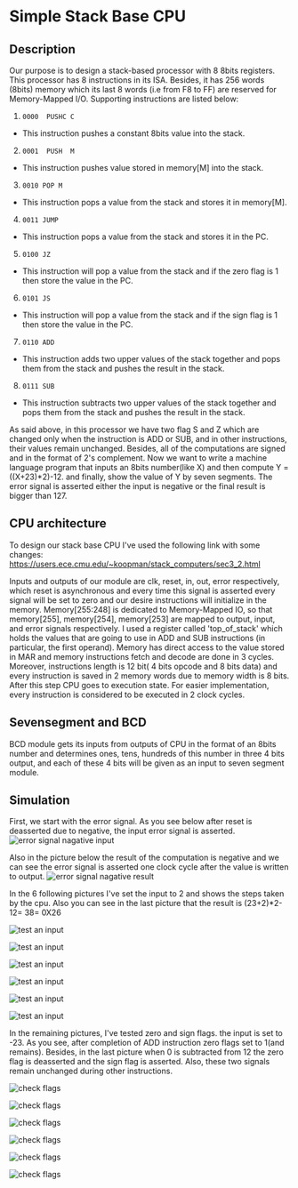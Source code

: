 # Simple Stack Base CPU

## Description

Our purpose is to design a stack-based processor with 8 8bits registers. This processor has 8 instructions in its ISA. Besides, it has 256 words (8bits) memory which its last 8 words (i.e from F8 to FF) are reserved for Memory-Mapped I/O. 
Supporting instructions are listed below:

1. `0000  PUSHC C`
  - This instruction pushes a constant 8bits value into the stack.

2. `0001  PUSH  M`
 - This instruction pushes value stored in memory[M] into the stack.

3. `0010 POP M`
 - This instruction pops a value from the stack and stores it in memory[M].

4. `0011 JUMP`
 - This instruction pops a value from the stack and stores it in the PC.

5. `0100 JZ`
 - This instruction will pop a value from the stack and if the zero flag is 1 then store the value in the PC.

6. `0101 JS`
 - This instruction will pop a value from the stack and if the sign flag is 1 then store the value in the PC.

7. `0110 ADD`
 - This instruction adds two upper values of the stack together and pops them from the stack and pushes the result in the stack.

8. `0111 SUB`
- This instruction subtracts two upper values of the stack together and pops them from the stack and pushes the result in the stack.

As said above, in this processor we have two flag S and Z which are changed only when the instruction is ADD or SUB, and in other instructions, their values remain unchanged.
Besides, all of the computations are signed and in the format of 2's complement. 
Now we want to write a machine language program that inputs an 8bits number(like X) and then compute Y = ((X+23)\*2)-12. and finally, show the value of Y by seven segments.
The error signal is asserted either the input is negative or the final result is bigger than 127. 

## CPU architecture 

To design our stack base CPU I've used the following link with some changes:
‫‪https://users.ece.cmu.e‬‬du/~koopman/stack_computers/sec3_2.html‬‬

Inputs and outputs of our module are clk, reset, in, out, error respectively, which reset is asynchronous and every time this signal is asserted every signal will be set to zero and our desire instructions will initialize in the memory. Memory[255:248] is dedicated to Memory-Mapped IO, so that memory[255], memory[254], memory[253] are mapped to output, input, and error signals respectively.
I used a register called 'top_of_stack' which holds the values that are going to use in ADD and SUB instructions (in particular, the first operand).
Memory has direct access to the value stored in MAR and memory instructions fetch and decode are done in 3 cycles. Moreover, instructions length is 12 bit( 4 bits opcode and 8 bits data) and every instruction is saved in 2 memory words due to memory width is 8 bits. After this step CPU goes to execution state. For easier implementation, every instruction is considered to be executed in 2 clock cycles.

## Sevensegment and BCD

BCD module gets its inputs from outputs of CPU in the format of an 8bits number and determines ones, tens, hundreds of this number in three 4 bits output, and each of these 4 bits will be given as an input to seven segment module.

## Simulation

First, we start with the error signal. As you see below after reset is deasserted due to negative, the input error signal is asserted.
![error signal nagative input](https://github.com/sepehrMSP/digital-system-design-laboratory/tree/master/Report%2010%20-%2094109335%20-%2097101359/images/cpu1.JPG)

Also in the picture below the result of the computation is negative and we can see the error signal is asserted one clock cycle after the value is written to output.
![error signal nagative result](https://github.com/sepehrMSP/digital-system-design-laboratory/tree/master/Report%2010%20-%2094109335%20-%2097101359/images/cpu2.JPG)

In the 6 following pictures I've set the input to 2 and shows the steps taken by the cpu. Also you can see in the last picture that the result is (23+2)\*2-12= 38= 0X26

![test an input](https://github.com/sepehrMSP/digital-system-design-laboratory/tree/master/Report%2010%20-%2094109335%20-%2097101359/images/cpu3.JPG)

![test an input](https://github.com/sepehrMSP/digital-system-design-laboratory/tree/master/Report%2010%20-%2094109335%20-%2097101359/images/cpu4.JPG)

![test an input](https://github.com/sepehrMSP/digital-system-design-laboratory/tree/master/Report%2010%20-%2094109335%20-%2097101359/images/cpu5.JPG)

![test an input](https://github.com/sepehrMSP/digital-system-design-laboratory/tree/master/Report%2010%20-%2094109335%20-%2097101359/images/cpu6.JPG)

![test an input](https://github.com/sepehrMSP/digital-system-design-laboratory/tree/master/Report%2010%20-%2094109335%20-%2097101359/images/cpu7.JPG)

![test an input](https://github.com/sepehrMSP/digital-system-design-laboratory/tree/master/Report%2010%20-%2094109335%20-%2097101359/images/cpu8.JPG)

In the remaining pictures, I've tested zero and sign flags. the input is set to -23. As you see, after completion of ADD instruction zero flags set to 1(and remains). Besides, in the last picture when 0 is subtracted from 12 the zero flag is deasserted and the sign flag is asserted. Also, these two signals remain unchanged during other instructions.

![check flags](https://github.com/sepehrMSP/digital-system-design-laboratory/tree/master/Report%2010%20-%2094109335%20-%2097101359/images/cpu9.JPG)

![check flags](https://github.com/sepehrMSP/digital-system-design-laboratory/tree/master/Report%2010%20-%2094109335%20-%2097101359/images/cpu10.JPG)

![check flags](https://github.com/sepehrMSP/digital-system-design-laboratory/tree/master/Report%2010%20-%2094109335%20-%2097101359/images/cpu11.JPG)

![check flags](https://github.com/sepehrMSP/digital-system-design-laboratory/tree/master/Report%2010%20-%2094109335%20-%2097101359/images/cpu12.JPG)

![check flags](https://github.com/sepehrMSP/digital-system-design-laboratory/tree/master/Report%2010%20-%2094109335%20-%2097101359/images/cpu13.JPG)

![check flags](https://github.com/sepehrMSP/digital-system-design-laboratory/tree/master/Report%2010%20-%2094109335%20-%2097101359/images/cpu14.JPG)

